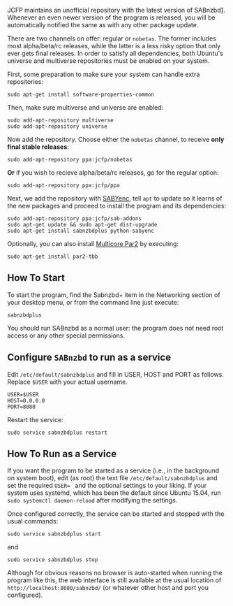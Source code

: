JCFP maintains an unofficial repository with the latest version of SABnzbd[1](https://sabnzbd.org/wiki/installation/install-ubuntu-repo#toc4). Whenever an even newer version of the program is released, you will be  automatically notified the same as with any other package update.

There are two channels on offer: regular or `nobetas`. The former includes most alpha/beta/rc releases, while the latter is a less risky option that only ever gets final releases. In order to satisfy  all dependencies, both Ubuntu's universe and multiverse repositories  must be enabled on your system.

First, some preparation to make sure your system can handle extra repositories:

```
sudo apt-get install software-properties-common
```

Then, make sure multiverse and universe are enabled:

```
sudo add-apt-repository multiverse
sudo add-apt-repository universe
```

Now add the repository. Choose either the `nobetas` channel, to receive **only final stable releases**:

```
sudo add-apt-repository ppa:jcfp/nobetas
```

**Or** if you wish to recieve alpha/beta/rc releases, go for the regular option:

```
sudo add-apt-repository ppa:jcfp/ppa
```

Next, we add the repository with [SABYenc](https://sabnzbd.org/wiki/installation/sabyenc.html), tell `apt` to update so it learns of the new packages and proceed to install the program and its dependencies:

```
sudo add-apt-repository ppa:jcfp/sab-addons
sudo apt-get update && sudo apt-get dist-upgrade
sudo apt-get install sabnzbdplus python-sabyenc
```

Optionally, you can also install [Multicore Par2](https://sabnzbd.org/wiki/installation/multicore-par2) by executing:

```
sudo apt-get install par2-tbb
```



## How To Start

To start the program, find the Sabnzbd+ item in the Networking  section of your desktop menu, or from the command line just execute:

```
sabnzbdplus
```

You should run SABnzbd as a normal user: the program does not need root access or any other special permissions.



## Configure `SABnzbd` to run as a service

Edit `/etc/default/sabnzbdplus` and fill in USER, HOST and PORT as follows. Replace `$USER` with your actual username.

```
USER=$USER
HOST=0.0.0.0
PORT=8080
```

Restart the service:

```
sudo service sabnzbdplus restart
```



## How To Run as a Service

If you want the program to be started as a service (i.e., in the background on system boot), edit (as root) the text file `/etc/default/sabnzbdplus` and set the required `USER= ` and the optional settings to your liking. If your system uses systemd, which has been the default since Ubuntu 15.04, run `sudo systemctl daemon-reload` after modifying the settings.

Once configured correctly, the service can be started and stopped with the usual commands:

```
sudo service sabnzbdplus start
```

and

```
sudo service sabnzbdplus stop
```

Although for obvious reasons no browser is auto-started when running  the program like this, the web interface is still available at the usual location of `http://localhost:8080/sabnzbd/` (or whatever other host and port you configured).



